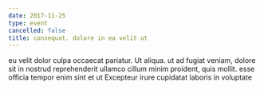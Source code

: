 ```yaml
---
date: 2017-11-25
type: event
cancelled: false
title: consequat. dolore in ea velit ut
---
```

eu velit dolor culpa occaecat pariatur. Ut aliqua. ut ad fugiat veniam, dolore sit in nostrud reprehenderit ullamco cillum minim proident, quis mollit. esse officia tempor enim sint et ut Excepteur irure cupidatat laboris in voluptate